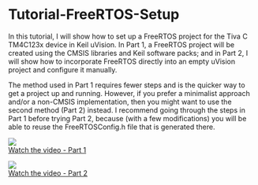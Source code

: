 # Tutorial-FreeRTOS-Setup

In this tutorial, I will show how to set up a FreeRTOS project for the Tiva C TM4C123x device in Keil uVision.  In Part 1, a FreeRTOS project will be created using the CMSIS libraries and Keil software packs; and in Part 2, I will show how to incorporate FreeRTOS directly into an empty uVision project and configure it manually.  

The method used in Part 1 requires fewer steps and is the quicker way to get a project up and running.  However, if you prefer a minimalist approach and/or a non-CMSIS implementation, then you might want to use the second method (Part 2) instead.  I recommend going through the steps in Part 1 before trying Part 2, because (with a few modifications) you will be able to reuse the FreeRTOSConfig.h file that is generated there.

[![](http://img.youtube.com/vi/2OqZpkLucUY/2.jpg)](https://youtu.be/2OqZpkLucUY)<br>
[Watch the video - Part 1](https://youtu.be/2OqZpkLucUY)

[![](http://img.youtube.com/vi/lj56g2fwfrQ/default.jpg)](https://youtu.be/lj56g2fwfrQ)<br>
[Watch the video - Part 2](https://youtu.be/lj56g2fwfrQ)